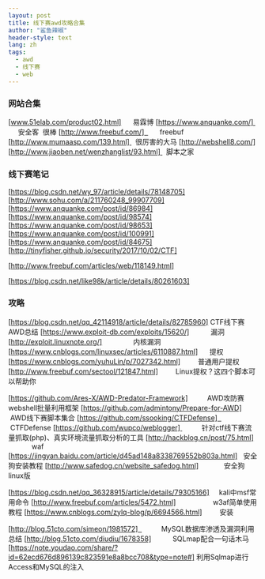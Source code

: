 ```yaml
---
layout: post
title: 线下赛awd攻略合集
author: "鲨鱼辣椒"
header-style: text
lang: zh
tags:
  - awd
  - 线下赛
  - web
---
```


### 网站合集

[www.51elab.com/product02.html]      易霖博
[https://www.anquanke.com/]       安全客  很棒
[http://www.freebuf.com/]        freebuf
[http://www.mumaasp.com/139.html]   很厉害的大马
[http://webshell8.com/]
[http://www.jiaoben.net/wenzhanglist/93.html]   脚本之家

### 线下赛笔记
[https://blog.csdn.net/wy_97/article/details/78148705]
[http://www.sohu.com/a/211760248_99907709]
[https://www.anquanke.com/post/id/86984]
[https://www.anquanke.com/post/id/98574]
[https://www.anquanke.com/post/id/98653]
[https://www.anquanke.com/post/id/100991]
[https://www.anquanke.com/post/id/84675]
[http://tinyfisher.github.io/security/2017/10/02/CTF]

[http://www.freebuf.com/articles/web/118149.html]

[https://blog.csdn.net/like98k/article/details/80261603]

### 攻略

[https://blog.csdn.net/qq_42114918/article/details/82785960] CTF线下赛AWD总结
[https://www.exploit-db.com/exploits/15620/]           漏洞
[http://exploit.linuxnote.org/]                内核漏洞
[https://www.cnblogs.com/linuxsec/articles/6110887.html]      提权
[https://www.cnblogs.com/yuhuLin/p/7027342.html]         普通用户提权
[http://www.freebuf.com/sectool/121847.html]         Linux提权？这四个脚本可以帮助你

[https://github.com/Ares-X/AWD-Predator-Framework]          AWD攻防赛webshell批量利用框架
[https://github.com/admintony/Prepare-for-AWD]      AWD线下赛脚本集合
[https://github.com/ssooking/CTFDefense]        CTFDefense
[https://github.com/wupco/weblogger]           针对ctf线下赛流量抓取(php)、真实环境流量抓取分析的工具
[http://hackblog.cn/post/75.html]             waf
[https://jingyan.baidu.com/article/d45ad148a8338769552b803a.html]   安全狗安装教程
[http://www.safedog.cn/website_safedog.html]             安全狗linux版

[https://blog.csdn.net/qq_36328915/article/details/79305166]     kali中msf常用命令
[http://www.freebuf.com/articles/5472.html]                   w3af简单使用教程
[https://www.cnblogs.com/zylq-blog/p/6694566.html]         安装

[http://blog.51cto.com/simeon/1981572]            MySQL数据库渗透及漏洞利用总结
[http://blog.51cto.com/diudiu/1678358]           SQLmap配合一句话木马
[https://note.youdao.com/share/?id=62ecd676d896139c823591e8a8bcc708&type=note#] 利用Sqlmap进行Access和MySQL的注入
